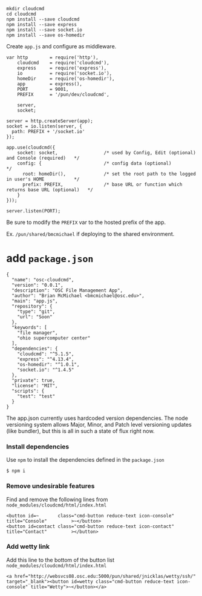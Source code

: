 ```
mkdir cloudcmd
cd cloudcmd
npm install --save cloudcmd
npm install --save express
npm install --save socket.io
npm install --save os-homedir
```

Create `app.js` and configure as middleware.

```
var http        = require('http'),
    cloudcmd    = require('cloudcmd'),
    express     = require('express'),
    io          = require('socket.io'),
    homeDir     = require('os-homedir'),
    app         = express(),
    PORT        = 9001,
    PREFIX      = '/pun/dev/cloudcmd',

    server,
    socket;

server = http.createServer(app);
socket = io.listen(server, {
  path: PREFIX + '/socket.io'
});

app.use(cloudcmd({
    socket: socket,                 /* used by Config, Edit (optional) and Console (required)   */
    config: {                       /* config data (optional)                                   */
      root: homeDir(),              /* set the root path to the logged in user's HOME           */
      prefix: PREFIX,               /* base URL or function which returns base URL (optional)   */
    }
}));

server.listen(PORT);
```

Be sure to modify the `PREFIX` var to the hosted prefix of the app.

Ex. `/pun/shared/bmcmichael` if deploying to the shared environment.

# add `package.json`
```
{
  "name": "osc-cloudcmd",
  "version": "0.0.1",
  "description": "OSC File Management App",
  "author": "Brian McMichael <bmcmichael@osc.edu>",
  "main": "app.js",
  "repository": {
    "type": "git",
    "url": "Soon"
  },
  "keywords": [
    "file manager",
    "ohio supercomputer center"
  ],
  "dependencies": {
    "cloudcmd": "^5.1.5",
    "express": "^4.13.4",
    "os-homedir": "^1.0.1",
    "socket.io": "^1.4.5"
  },
  "private": true,
  "license": "MIT",
  "scripts": {
    "test": "test"
  }
}
```

The app.json currently uses hardcoded version dependencies. The node versioning system allows Major, Minor, and Patch level versioning updates (like bundler), but this is all in such a state of flux right now.

### Install dependencies

Use `npm` to install the dependencies defined in the `package.json`

```
$ npm i
```

### Remove undesirable features

Find and remove the following lines from `node_modules/cloudcmd/html/index.html`

```
<button id=~       class="cmd-button reduce-text icon-console"   title="Console"         >~</button>
<button id=contact class="cmd-button reduce-text icon-contact"   title="Contact"         ></button>
```

### Add wetty link

Add this line to the bottom of the button list `node_modules/cloudcmd/html/index.html`

```
<a href="http://websvcs08.osc.edu:5000/pun/shared/jnicklas/wetty/ssh/" target="_blank"><button id=wetty class="cmd-button reduce-text icon-console" title="Wetty">~</button></a>
```